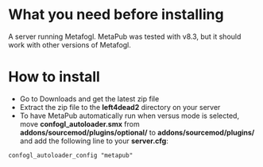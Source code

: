 # What you need before installing #

A server running Metafogl. MetaPub was tested with v8.3, but it should work with other versions of Metafogl.

# How to install #

  * Go to Downloads and get the latest zip file
  * Extract the zip file to the **left4dead2** directory on your server
  * To have MetaPub automatically run when versus mode is selected, move **confogl\_autoloader.smx** from **addons/sourcemod/plugins/optional/** to **addons/sourcemod/plugins/** and add the following line to your **server.cfg**:

```
confogl_autoloader_config "metapub"
```